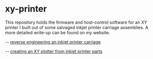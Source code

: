 # xy-printer

This repository holds the firmware and host-control software for an XY printer I built out of some salvaged inkjet printer carriage assemblies. A more detailed write-up can be found on my website.

-- [reverse engineering an inkjet printer carriage](http://matt.egan.me/entry/printer-carriage-reverse-engineering)

-- [creating an XY plotter from inkjet printer parts](http://matt.egan.me/entry/xy-plotter-from-inkjet-printer)

